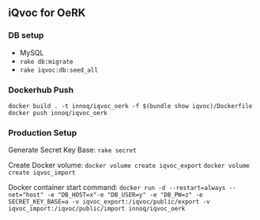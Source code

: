 ## iQvoc for OeRK


### DB setup

- MySQL
- `rake db:migrate`
- `rake iqvoc:db:seed_all`

### Dockerhub Push

```
docker build . -t innoq/iqvoc_oerk -f $(bundle show iqvoc)/Dockerfile
docker push innoq/iqvoc_oerk
```

### Production Setup

Generate Secret Key Base:
`rake secret`

Create Docker volume:
`docker volume create iqvoc_export`
`docker volume create iqvoc_import`

Docker container start command:
`docker run -d --restart=always --net="host" -e "DB_HOST=x"-e "DB_USER=y" -e "DB_PW=z" -e SECRET_KEY_BASE=a -v iqvoc_export:/iqvoc/public/export -v iqvoc_import:/iqvoc/public/import innoq/iqvoc_oerk`

